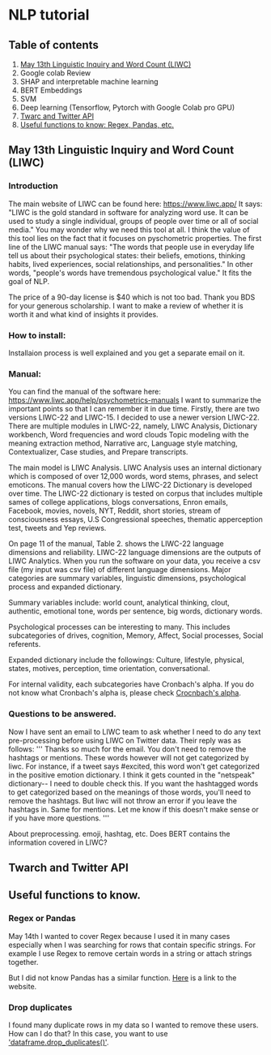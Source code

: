 # NLP tutorial

## Table of contents
1. [May 13th Linguistic Inquiry and Word Count (LIWC)](https://github.com/khyejin1231/Masters-Thesis/blob/main/Tutorial.md#may-13th-linguistic-inquiry-and-word-count-liwc)
2. Google colab Review
3. SHAP and interpretable machine learning
4. BERT Embeddings
5. SVM 
6. Deep learning (Tensorflow, Pytorch with Google Colab pro GPU)
7. [Twarc and Twitter API](https://github.com/khyejin1231/Masters-Thesis/blob/main/Tutorial.md#twarch-and-twitter-api) 
8. [Useful functions to know: Regex, Pandas, etc.](https://github.com/khyejin1231/Masters-Thesis/blob/main/Tutorial.md#regex-or-pandas)


## May 13th Linguistic Inquiry and Word Count (LIWC)
### Introduction
The main website of LIWC can be found here: https://www.liwc.app/
It says: "LIWC is the gold standard in software for analyzing word use. It can be used to study a
single individual, groups of people over time or all of social media."
You may wonder why we need this tool at all. I think the value of this tool lies on the fact that
it focuses on pyschometric properties. The first line of the LIWC manual says: "The words that
people use in everyday life tell us about their psychological states: their beliefs, emotions, 
thinking habits, lived experiences, social relationships, and personalities." In other words,
"people's words have tremendous psychological value." It fits the goal of NLP.

The price of a 90-day license is $40 which is not too bad. Thank you BDS for your generous scholarship.
I want to make a review of whether it is worth it and what kind of insights it provides.

### How to install:
Installaion process is well explained and you get a separate email on it.

### Manual:
You can find the manual of the software here: https://www.liwc.app/help/psychometrics-manuals
I want to summarize the important points so that I can remember it in due time.
Firstly, there are two versions LIWC-22 and LIWC-15. I decided to use a newer version LIWC-22.
There are multiple modules in LIWC-22, namely, LIWC Analysis, Dictionary workbench, Word frequencies and word clouds
Topic modeling with the meaning extraction method, Narrative arc, Language style matching, Contextualizer, Case studies,
and Prepare transcripts. 
 
The main model is LIWC Analysis. LIWC Analysis uses an internal dictionary which is composed of over
12,000 words, word stems, phrases, and select emoticons. The manual covers how the LIWC-22 Dictionary is developed over time.
The LIWC-22 dictionary is tested on corpus that includes multiple sames of college applications, blogs
conversations, Enron emails, Facebook, movies, novels, NYT, Reddit, short stories, stream of consciousness essays,
U.S Congressional speeches, thematic apperception test, tweets and Yep reviews.

On page 11 of the manual, Table 2. shows the LIWC-22 language dimensions and reliability. 
LIWC-22 language dimensions are the outputs of LIWC Analytics. When you run the software on your data,
you receive a csv file (my input was csv file) of different language dimensions. 
Major categories are summary variables, linguistic dimensions, psychological process and expanded dictionary.

Summary variables include: 
world count, analytical thinking, clout, authentic, emotional tone, words per sentence, big words, dictionary words.

Psychological processes can be interesting to many.
This includes subcategories of drives, cognition, Memory, Affect, Social processes, Social referents.

Expanded dictionary include the followings:
Culture, lifestyle, physical, states, motives, perception, time orientation, conversational.

For internal validity, each subcategories have Cronbach's alpha. 
If you do not know what Cronbach's alpha is, please check [Crocnbach's alpha](https://stats.oarc.ucla.edu/spss/faq/what-does-cronbachs-alpha-mean/#:~:text=Cronbach's%20alpha%20is%20a%20measure,that%20the%20measure%20is%20unidimensional).


### Questions to be answered. 
Now I have sent an email to LIWC team to ask whether I need to do any text pre-processing before using LIWC on Twitter data. Their reply was as follows:
'''
Thanks so much for the email. You don't need to remove the hashtags or
mentions. These words however will not get categorized by liwc. For
instance, if a tweet says #excited, this word won't get categorized in
the positive emotion dictionary. I think it gets counted in the
"netspeak" dictionary-- I need to double check this. If you want the
hashtagged words to get categorized based on the meanings of those
words, you'll need to remove the hashtags. But liwc will not throw an
error if you leave the hashtags in. Same for mentions. Let me know if
this doesn't make sense or if you have more questions.
'''


About preprocessing. emoji, hashtag, etc.
Does BERT contains the information covered in LIWC?

## Twarch and Twitter API


## Useful functions to know.
### Regex or Pandas
May 14th
I wanted to cover Regex because I used it in many cases especially when I was searching for rows that contain specific strings.
For example I use Regex to remove certain words in a string or attach strings together.

But I did not know Pandas has a similar function. [Here](https://datatofish.com/substring-pandas-dataframe/) is a link to the website.

### Drop duplicates
I found many duplicate rows in my data so I wanted to remove these users. 
How can I do that?
In this case, you want to use ['dataframe.drop_duplicates()'](https://www.geeksforgeeks.org/python-pandas-dataframe-drop_duplicates/).



